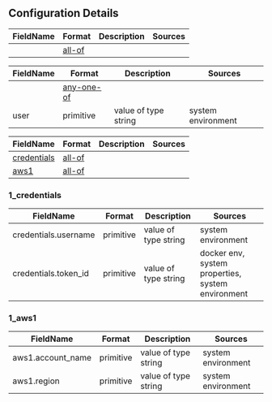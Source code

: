 ## Configuration Details
 
|FieldName                     |Format           |Description|Sources   |
|----------                    |----------       |----------|----------|
|[](#)|[all-of](#)      |          |          |

|FieldName                     |Format                   |Description         |Sources           |
|----------                    |----------               |----------          |----------        |
|[](#)|[any-one-of](#)          |                    |                  |
|user|primitive                |value of type string|system environment|

|FieldName                     |Format           |Description|Sources   |
|----------                    |----------       |----------|----------|
|[credentials](#credentials)|[all-of](#credentials)|          |          |
|[aws1](#aws1)|[all-of](#aws1)  |          |          |

### 1_credentials

|FieldName           |Format    |Description         |Sources           |
|----------          |----------|----------          |----------        |
|credentials.username|primitive |value of type string|system environment|
|credentials.token_id|primitive |value of type string|docker env, system properties, system environment|

### 1_aws1

|FieldName        |Format    |Description         |Sources           |
|----------       |----------|----------          |----------        |
|aws1.account_name|primitive |value of type string|system environment|
|aws1.region|primitive |value of type string|system environment|